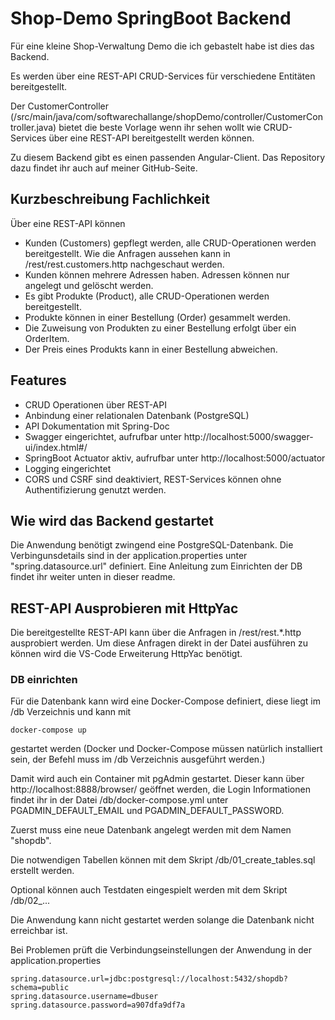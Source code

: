 # Shop-Demo SpringBoot Backend

Für eine kleine Shop-Verwaltung Demo die ich gebastelt habe ist dies das Backend.

Es werden über eine REST-API CRUD-Services für verschiedene Entitäten bereitgestellt.

Der CustomerController (/src/main/java/com/softwarechallange/shopDemo/controller/CustomerController.java) bietet die beste Vorlage wenn ihr sehen wollt wie CRUD-Services über eine REST-API bereitgestellt werden können. 

Zu diesem Backend gibt es einen passenden Angular-Client. Das Repository dazu findet ihr auch auf meiner GitHub-Seite.

## Kurzbeschreibung Fachlichkeit

Über eine REST-API können
* Kunden (Customers) gepflegt werden, alle CRUD-Operationen werden bereitgestellt. Wie die Anfragen aussehen kann in /rest/rest.customers.http nachgeschaut werden.
* Kunden können mehrere Adressen haben. Adressen können nur angelegt und gelöscht werden.
* Es gibt Produkte (Product), alle CRUD-Operationen werden bereitgestellt.
* Produkte können in einer Bestellung (Order) gesammelt werden. 
* Die Zuweisung von Produkten zu einer Bestellung erfolgt über ein OrderItem.
* Der Preis eines Produkts kann in einer Bestellung abweichen.

## Features

* CRUD Operationen über REST-API
* Anbindung einer relationalen Datenbank (PostgreSQL)
* API Dokumentation mit Spring-Doc
* Swagger eingerichtet, aufrufbar unter http://localhost:5000/swagger-ui/index.html#/
* SpringBoot Actuator aktiv, aufrufbar unter http://localhost:5000/actuator
* Logging eingerichtet
* CORS und CSRF sind deaktiviert, REST-Services können ohne Authentifizierung genutzt werden.

## Wie wird das Backend gestartet

Die Anwendung benötigt zwingend eine PostgreSQL-Datenbank.
Die Verbingunsdetails sind in der application.properties unter "spring.datasource.url" definiert.
Eine Anleitung zum Einrichten der DB findet ihr weiter unten in dieser readme.

## REST-API Ausprobieren mit HttpYac

Die bereitgestellte REST-API kann über die Anfragen in /rest/rest.*.http ausprobiert werden. 
Um diese Anfragen direkt in der Datei ausführen zu können wird die VS-Code Erweiterung HttpYac benötigt.

### DB einrichten

Für die Datenbank kann wird eine Docker-Compose definiert, diese liegt im /db Verzeichnis und kann mit
```
docker-compose up
```
gestartet werden (Docker und Docker-Compose müssen natürlich installiert sein, der Befehl muss im /db Verzeichnis ausgeführt werden.)

Damit wird auch ein Container mit pgAdmin gestartet. Dieser kann über http://localhost:8888/browser/ geöffnet werden, die Login Informationen findet ihr in der Datei /db/docker-compose.yml unter PGADMIN_DEFAULT_EMAIL und PGADMIN_DEFAULT_PASSWORD.

Zuerst muss eine neue Datenbank angelegt werden mit dem Namen "shopdb".

Die notwendigen Tabellen können mit dem Skript /db/01_create_tables.sql erstellt werden.

Optional können auch Testdaten eingespielt werden mit dem Skript /db/02_...

Die Anwendung kann nicht gestartet werden solange die Datenbank nicht erreichbar ist.

Bei Problemen prüft die Verbindungseinstellungen der Anwendung in der application.properties
```
spring.datasource.url=jdbc:postgresql://localhost:5432/shopdb?schema=public
spring.datasource.username=dbuser
spring.datasource.password=a907dfa9df7a
```
